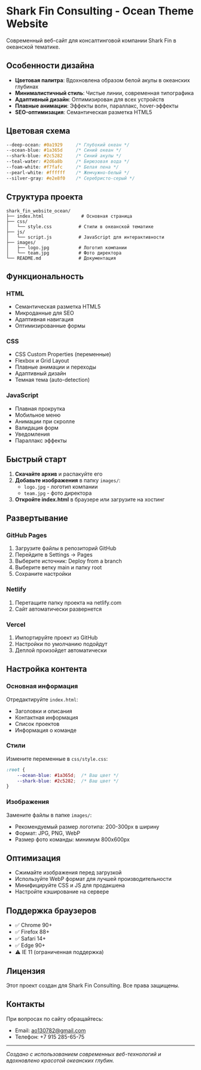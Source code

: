 # Shark Fin Consulting - Ocean Theme Website

Современный веб-сайт для консалтинговой компании Shark Fin в океанской тематике.

## Особенности дизайна

- **Цветовая палитра**: Вдохновлена образом белой акулы в океанских глубинах
- **Минималистичный стиль**: Чистые линии, современная типографика
- **Адаптивный дизайн**: Оптимизирован для всех устройств
- **Плавные анимации**: Эффекты волн, параллакс, hover-эффекты
- **SEO-оптимизация**: Семантическая разметка HTML5

## Цветовая схема

```css
--deep-ocean: #0a1929     /* Глубокий океан */
--ocean-blue: #1a365d     /* Синий океан */
--shark-blue: #2c5282     /* Синий акулы */
--teal-water: #2d6a8b     /* Бирюзовая вода */
--foam-white: #f7fafc     /* Белая пена */
--pearl-white: #ffffff    /* Жемчужно-белый */
--silver-gray: #e2e8f0    /* Серебристо-серый */
```

## Структура проекта

```
shark_fin_website_ocean/
├── index.html              # Основная страница
├── css/
│   └── style.css          # Стили в океанской тематике
├── js/
│   └── script.js          # JavaScript для интерактивности
├── images/
│   ├── logo.jpg           # Логотип компании
│   └── team.jpg           # Фото директора
└── README.md              # Документация
```

## Функциональность

### HTML
- Семантическая разметка HTML5
- Микроданные для SEO
- Адаптивная навигация
- Оптимизированные формы

### CSS
- CSS Custom Properties (переменные)
- Flexbox и Grid Layout
- Плавные анимации и переходы
- Адаптивный дизайн
- Темная тема (auto-detection)

### JavaScript
- Плавная прокрутка
- Мобильное меню
- Анимации при скролле
- Валидация форм
- Уведомления
- Параллакс эффекты

## Быстрый старт

1. **Скачайте архив** и распакуйте его
2. **Добавьте изображения** в папку `images/`:
   - `logo.jpg` - логотип компании
   - `team.jpg` - фото директора
3. **Откройте index.html** в браузере или загрузите на хостинг

## Развертывание

### GitHub Pages
1. Загрузите файлы в репозиторий GitHub
2. Перейдите в Settings → Pages
3. Выберите источник: Deploy from a branch
4. Выберите ветку main и папку root
5. Сохраните настройки

### Netlify
1. Перетащите папку проекта на netlify.com
2. Сайт автоматически развернется

### Vercel
1. Импортируйте проект из GitHub
2. Настройки по умолчанию подойдут
3. Деплой произойдет автоматически

## Настройка контента

### Основная информация
Отредактируйте `index.html`:
- Заголовки и описания
- Контактная информация
- Список проектов
- Информация о команде

### Стили
Измените переменные в `css/style.css`:
```css
:root {
    --ocean-blue: #1a365d;  /* Ваш цвет */
    --shark-blue: #2c5282;  /* Ваш цвет */
}
```

### Изображения
Замените файлы в папке `images/`:
- Рекомендуемый размер логотипа: 200-300px в ширину
- Формат: JPG, PNG, WebP
- Размер фото команды: минимум 800x600px

## Оптимизация

- Сжимайте изображения перед загрузкой
- Используйте WebP формат для лучшей производительности
- Минифицируйте CSS и JS для продакшена
- Настройте кэширование на сервере

## Поддержка браузеров

- ✅ Chrome 90+
- ✅ Firefox 88+
- ✅ Safari 14+
- ✅ Edge 90+
- ⚠️ IE 11 (ограниченная поддержка)

## Лицензия

Этот проект создан для Shark Fin Consulting. Все права защищены.

## Контакты

При вопросах по сайту обращайтесь:
- Email: ao130782@gmail.com
- Телефон: +7 915 285-65-75

---

*Создано с использованием современных веб-технологий и вдохновлено красотой океанских глубин.*